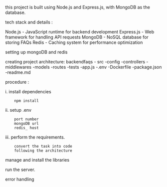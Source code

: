 this project is built using Node.js and Express.js, with MongoDB as the database.

tech stack and details : 

Node.js	- JavaScript runtime for backend development
Express.js - Web framework for handling API requests
MongoDB	- NoSQL database for storing FAQs
Redis -	Caching system for performance optimization


setting up mongoDB and redis

creating project architecture:
backendfaqs
        - src
            -config
            -controllers
            -middlewares
            -models
            -routes
            -tests
            -app.js
        -.env
        -Dockerfile
        -package.json
        -readme.md

procedure : 

i. install dependencies
        
        npm install

ii. setup .env 

        port number
        mongoDB url
        redis_ host

iii. perform the requirements.

        convert the task into code
        following the architecture 



manage and install the libraries


run the server.

error handling
